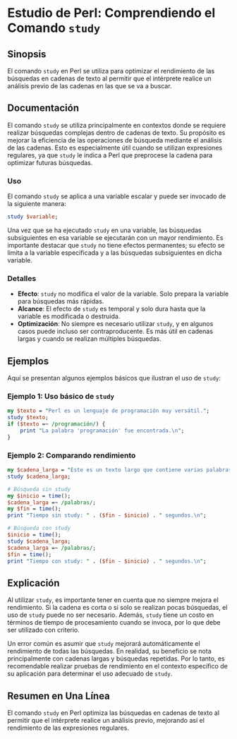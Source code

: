 <!--
Meta Description: # Estudio de Perl: Comprendiendo el Comando `study` ## Sinopsis El comando `study` en Perl se utiliza para optimizar el rendimiento de las búsquedas e...
Meta Keywords: study, que, búsquedas, las, variable
-->

# Estudio de Perl: Comprendiendo el Comando `study`

## Sinopsis
El comando `study` en Perl se utiliza para optimizar el rendimiento de las búsquedas en cadenas de texto al permitir que el intérprete realice un análisis previo de las cadenas en las que se va a buscar.

## Documentación
El comando `study` se utiliza principalmente en contextos donde se requiere realizar búsquedas complejas dentro de cadenas de texto. Su propósito es mejorar la eficiencia de las operaciones de búsqueda mediante el análisis de las cadenas. Esto es especialmente útil cuando se utilizan expresiones regulares, ya que `study` le indica a Perl que preprocese la cadena para optimizar futuras búsquedas.

### Uso
El comando `study` se aplica a una variable escalar y puede ser invocado de la siguiente manera:

```perl
study $variable;
```

Una vez que se ha ejecutado `study` en una variable, las búsquedas subsiguientes en esa variable se ejecutarán con un mayor rendimiento. Es importante destacar que `study` no tiene efectos permanentes; su efecto se limita a la variable especificada y a las búsquedas subsiguientes en dicha variable.

### Detalles
- **Efecto**: `study` no modifica el valor de la variable. Solo prepara la variable para búsquedas más rápidas.
- **Alcance**: El efecto de `study` es temporal y solo dura hasta que la variable es modificada o destruida.
- **Optimización**: No siempre es necesario utilizar `study`, y en algunos casos puede incluso ser contraproducente. Es más útil en cadenas largas y cuando se realizan múltiples búsquedas.

## Ejemplos
Aquí se presentan algunos ejemplos básicos que ilustran el uso de `study`:

### Ejemplo 1: Uso básico de `study`

```perl
my $texto = "Perl es un lenguaje de programación muy versátil.";
study $texto;
if ($texto =~ /programación/) {
    print "La palabra 'programación' fue encontrada.\n";
}
```

### Ejemplo 2: Comparando rendimiento

```perl
my $cadena_larga = "Este es un texto largo que contiene varias palabras. " x 1000;
study $cadena_larga;

# Búsqueda sin study
my $inicio = time();
$cadena_larga =~ /palabras/;
my $fin = time();
print "Tiempo sin study: " . ($fin - $inicio) . " segundos.\n";

# Búsqueda con study
$inicio = time();
study $cadena_larga;
$cadena_larga =~ /palabras/;
$fin = time();
print "Tiempo con study: " . ($fin - $inicio) . " segundos.\n";
```

## Explicación
Al utilizar `study`, es importante tener en cuenta que no siempre mejora el rendimiento. Si la cadena es corta o si solo se realizan pocas búsquedas, el uso de `study` puede no ser necesario. Además, `study` tiene un costo en términos de tiempo de procesamiento cuando se invoca, por lo que debe ser utilizado con criterio.

Un error común es asumir que `study` mejorará automáticamente el rendimiento de todas las búsquedas. En realidad, su beneficio se nota principalmente con cadenas largas y búsquedas repetidas. Por lo tanto, es recomendable realizar pruebas de rendimiento en el contexto específico de su aplicación para determinar el uso adecuado de `study`.

## Resumen en Una Línea
El comando `study` en Perl optimiza las búsquedas en cadenas de texto al permitir que el intérprete realice un análisis previo, mejorando así el rendimiento de las expresiones regulares.